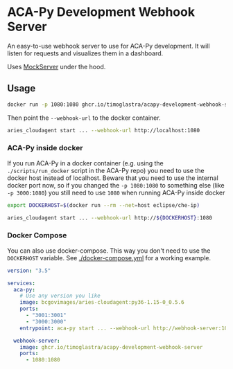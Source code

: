 # ACA-Py Development Webhook Server

An easy-to-use webhook server to use for ACA-Py development. It will listen for requests and visualizes them in a dashboard.

Uses [MockServer](https://mock-server.com) under the hood.

## Usage

```sh
docker run -p 1080:1080 ghcr.io/timoglastra/acapy-development-webhook-server
```

Then point the `--webhook-url` to the docker container.

```sh
aries_cloudagent start ... --webhook-url http://localhost:1080
```

### ACA-Py inside docker

If you run ACA-Py in a docker container (e.g. using the `./scripts/run_docker` script in the ACA-Py repo) you need to use the docker host instead of localhost. Beware that you need to use the internal docker port now, so if you changed the `-p 1080:1080` to something else (like `-p 3000:1080`) you still need to use `1080` when running ACA-Py inside docker

```sh
export DOCKERHOST=$(docker run --rm --net=host eclipse/che-ip)

aries_cloudagent start ... --webhook-url http://${DOCKERHOST}:1080
```

### Docker Compose

You can also use docker-compose. This way you don't need to use the `DOCKERHOST` variable. See [./docker-compose.yml](./docker-compose.yml) for a working example.

```yaml
version: "3.5"

services:
  aca-py:
    # Use any version you like
    image: bcgovimages/aries-cloudagent:py36-1.15-0_0.5.6
    ports:
      - "3001:3001"
      - "3000:3000"
    entrypoint: aca-py start ... --webhook-url http://webhook-server:1080

  webhook-server:
    image: ghcr.io/timoglastra/acapy-development-webhook-server
    ports:
      - 1080:1080
```
